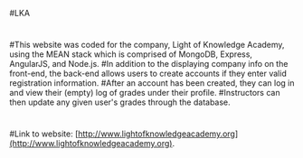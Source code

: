 #LKA
#
#This website was coded for the company, Light of Knowledge Academy, using the MEAN stack which is comprised of MongoDB, Express, AngularJS, and Node.js.
#In addition to the displaying company info on the front-end, the back-end allows users to create accounts if they enter valid registration information.
#After an account has been created, they can log in and view their (empty) log of grades under their profile.
#Instructors can then update any given user's grades through the database.
#
#Link to website: [http://www.lightofknowledgeacademy.org](http://www.lightofknowledgeacademy.org).
